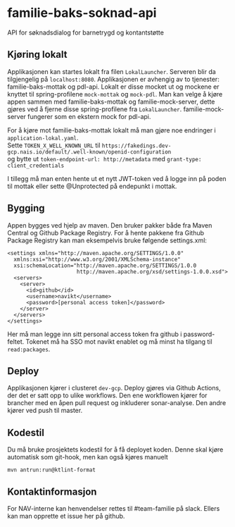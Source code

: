 # familie-baks-soknad-api

API for søknadsdialog for barnetrygd og kontantstøtte

## Kjøring lokalt

Applikasjonen kan startes lokalt fra filen `LokalLauncher`. Serveren blir da tilgjengelig på `localhost:8080`. Applikasjonen er
avhengig av to tjenester: familie-baks-mottak og pdl-api. Lokalt er disse mocket ut og mockene er knyttet til
spring-profilene `mock-mottak` og `mock-pdl`. Man kan velge å kjøre appen sammen med familie-baks-mottak og familie-mock-server,
dette gjøres ved å fjerne disse spring-profilene fra `LokalLauncher`. familie-mock-server fungerer som en ekstern mock for
pdl-api.

For å kjøre mot familie-baks-mottak lokalt må man gjøre noe endringer i `application-lokal.yaml`. <br>
Sette ```TOKEN_X_WELL_KNOWN_URL``` til ```https://fakedings.dev-gcp.nais.io/default/.well-known/openid-configuration``` <br>
og bytte ut `token-endpoint-url: http://metadata` med `grant-type: client_credentials`

I tillegg må man enten hente ut et nytt JWT-token ved å logge inn på poden til mottak eller sette @Unprotected på endepunkt i
mottak.

## Bygging

Appen bygges ved hjelp av maven. Den bruker pakker både fra Maven Central og Github Package Registry. For å hente pakkene fra
Github Package Registry kan man eksempelvis bruke følgende settings.xml:

```$xslt
<settings xmlns="http://maven.apache.org/SETTINGS/1.0.0"
  xmlns:xsi="http://www.w3.org/2001/XMLSchema-instance"
  xsi:schemaLocation="http://maven.apache.org/SETTINGS/1.0.0
                      http://maven.apache.org/xsd/settings-1.0.0.xsd">  
  <servers>
    <server>
      <id>github</id>
      <username>navikt</username>
      <password>[personal access token]</password>
    </server>
  </servers>
</settings>
```

Her må man legge inn sitt personal access token fra github i password-feltet. Tokenet må ha SSO mot navikt enablet og må minst ha
tilgang til `read:packages`.

## Deploy

Applikasjonen kjører i clusteret `dev-gcp`. Deploy gjøres via Github Actions, der det er satt opp to ulike workflows. Den ene
workflowen kjører for brancher med en åpen pull request og inkluderer sonar-analyse. Den andre kjører ved push til master.

## Kodestil

Du må bruke prosjektets kodestil for å få deployet koden. Denne skal kjøre automatisk som git-hook, men kan også kjøres manuelt

```shell
mvn antrun:run@ktlint-format
```

## Kontaktinformasjon

For NAV-interne kan henvendelser rettes til #team-familie på slack. Ellers kan man opprette et issue her på github.
